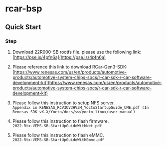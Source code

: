# rcar-bsp


## Quick Start


### Step

1. Download 22R000-SB rootfs file. please use the following link:  
   [https://pse.is/4pfn6a](https://pse.is/4pfn6a)

1. Please reference this link to download RCar-Gen3-SDK:  
   [https://www.renesas.com/us/en/products/automotive-products/automotive-system-chips-socs/r-car-sdk-r-car-software-development-kit](https://www.renesas.com/us/en/products/automotive-products/automotive-system-chips-socs/r-car-sdk-r-car-software-development-kit)

1. Please follow this instruction to setup NFS server.  
  `Appendix in RENESAS_RCV3UV3HV3M_YoctoStartupGuide_UME.pdf (In Renesas SDK_vX.X/Yocto/docs/sw/yocto_linux/user_manual)`

1. Please follow this instruction to flash firmware.  
  `2022-Rtx-VEMS-SB-StartUpGuideWithNet.pdf`

1. Please follow this instruction to flash eMMC.  
  `2022-Rtx-VEMS-SB-StartUpGuideWithEmmc.pdf`
